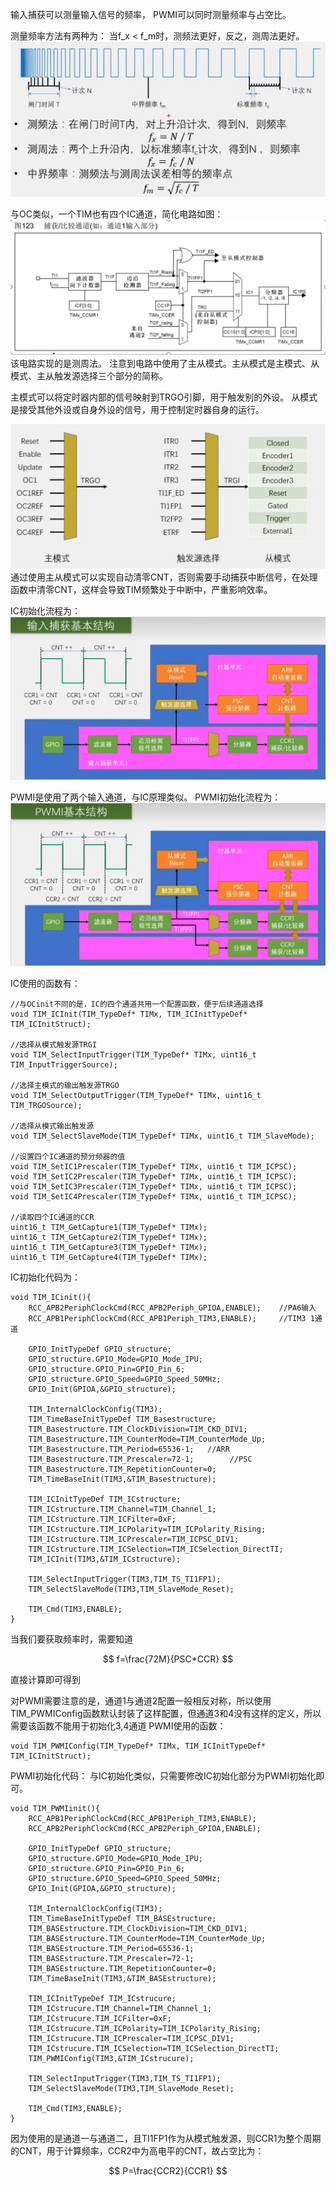 输入捕获可以测量输入信号的频率，
PWMI可以同时测量频率与占空比。

测量频率方法有两种为：
当f_x < f_m时，测频法更好，反之，测周法更好。
![alt text](<截图 2025-08-06 08-51-36.png>)

与OC类似，一个TIM也有四个IC通道，简化电路如图：
![alt text](<截图 2025-08-06 08-57-39.png>)
该电路实现的是测周法。
注意到电路中使用了主从模式。主从模式是主模式、从模式、主从触发源选择三个部分的简称。

主模式可以将定时器内部的信号映射到TRGO引脚，用于触发别的外设。
从模式是接受其他外设或自身外设的信号，用于控制定时器自身的运行。

![alt text](<截图 2025-08-06 09-06-09.png>)
通过使用主从模式可以实现自动清零CNT，否则需要手动捕获中断信号，在处理函数中清零CNT，这样会导致TIM频繁处于中断中，严重影响效率。

IC初始化流程为：
![alt text](<截图 2025-08-06 09-19-44.png>)


PWMI是使用了两个输入通道，与IC原理类似。
PWMI初始化流程为：
![alt text](<截图 2025-08-06 09-21-40.png>)


IC使用的函数有：
```
//与OCinit不同的是，IC的四个通道共用一个配置函数，便于后续通道选择
void TIM_ICInit(TIM_TypeDef* TIMx, TIM_ICInitTypeDef* TIM_ICInitStruct);

//选择从模式触发源TRGI
void TIM_SelectInputTrigger(TIM_TypeDef* TIMx, uint16_t TIM_InputTriggerSource);

//选择主模式的输出触发源TRGO
void TIM_SelectOutputTrigger(TIM_TypeDef* TIMx, uint16_t TIM_TRGOSource);

//选择从模式输出触发源
void TIM_SelectSlaveMode(TIM_TypeDef* TIMx, uint16_t TIM_SlaveMode);

//设置四个IC通道的预分频器的值
void TIM_SetIC1Prescaler(TIM_TypeDef* TIMx, uint16_t TIM_ICPSC);
void TIM_SetIC2Prescaler(TIM_TypeDef* TIMx, uint16_t TIM_ICPSC);
void TIM_SetIC3Prescaler(TIM_TypeDef* TIMx, uint16_t TIM_ICPSC);
void TIM_SetIC4Prescaler(TIM_TypeDef* TIMx, uint16_t TIM_ICPSC);

//读取四个IC通道的CCR
uint16_t TIM_GetCapture1(TIM_TypeDef* TIMx);
uint16_t TIM_GetCapture2(TIM_TypeDef* TIMx);
uint16_t TIM_GetCapture3(TIM_TypeDef* TIMx);
uint16_t TIM_GetCapture4(TIM_TypeDef* TIMx);
```

IC初始化代码为：
```
void TIM_ICinit(){
    RCC_APB2PeriphClockCmd(RCC_APB2Periph_GPIOA,ENABLE);    //PA6输入
    RCC_APB1PeriphClockCmd(RCC_APB1Periph_TIM3,ENABLE);     //TIM3 1通道

    GPIO_InitTypeDef GPIO_structure;
    GPIO_structure.GPIO_Mode=GPIO_Mode_IPU;
    GPIO_structure.GPIO_Pin=GPIO_Pin_6;
    GPIO_structure.GPIO_Speed=GPIO_Speed_50MHz;
    GPIO_Init(GPIOA,&GPIO_structure);

    TIM_InternalClockConfig(TIM3);
    TIM_TimeBaseInitTypeDef TIM_Basestructure;
    TIM_Basestructure.TIM_ClockDivision=TIM_CKD_DIV1;
    TIM_Basestructure.TIM_CounterMode=TIM_CounterMode_Up;
    TIM_Basestructure.TIM_Period=65536-1;   //ARR
    TIM_Basestructure.TIM_Prescaler=72-1;        //PSC
    TIM_Basestructure.TIM_RepetitionCounter=0;
    TIM_TimeBaseInit(TIM3,&TIM_Basestructure);

    TIM_ICInitTypeDef TIM_ICstructure;
    TIM_ICstructure.TIM_Channel=TIM_Channel_1;
    TIM_ICstructure.TIM_ICFilter=0xF;
    TIM_ICstructure.TIM_ICPolarity=TIM_ICPolarity_Rising;
    TIM_ICstructure.TIM_ICPrescaler=TIM_ICPSC_DIV1;
    TIM_ICstructure.TIM_ICSelection=TIM_ICSelection_DirectTI;
    TIM_ICInit(TIM3,&TIM_ICstructure);

    TIM_SelectInputTrigger(TIM3,TIM_TS_TI1FP1);
    TIM_SelectSlaveMode(TIM3,TIM_SlaveMode_Reset);

    TIM_Cmd(TIM3,ENABLE);
}
```

当我们要获取频率时，需要知道

$$
f=\frac{72M}{PSC*CCR}
$$

直接计算即可得到

对PWMI需要注意的是，通道1与通道2配置一般相反对称，所以使用TIM_PWMIConfig函数默认封装了这样配置，但通道3和4没有这样的定义，所以需要该函数不能用于初始化3,4通道
PWMI使用的函数：
```
void TIM_PWMIConfig(TIM_TypeDef* TIMx, TIM_ICInitTypeDef* TIM_ICInitStruct);
```

PWMI初始化代码：
与IC初始化类似，只需要修改IC初始化部分为PWMI初始化即可。
```
void TIM_PWMIinit(){
    RCC_APB1PeriphClockCmd(RCC_APB1Periph_TIM3,ENABLE);
    RCC_APB2PeriphClockCmd(RCC_APB2Periph_GPIOA,ENABLE);

    GPIO_InitTypeDef GPIO_structure;
    GPIO_structure.GPIO_Mode=GPIO_Mode_IPU;
    GPIO_structure.GPIO_Pin=GPIO_Pin_6;
    GPIO_structure.GPIO_Speed=GPIO_Speed_50MHz;
    GPIO_Init(GPIOA,&GPIO_structure);

    TIM_InternalClockConfig(TIM3);
    TIM_TimeBaseInitTypeDef TIM_BASEstructure;
    TIM_BASEstructure.TIM_ClockDivision=TIM_CKD_DIV1;
    TIM_BASEstructure.TIM_CounterMode=TIM_CounterMode_Up;
    TIM_BASEstructure.TIM_Period=65536-1;
    TIM_BASEstructure.TIM_Prescaler=72-1;
    TIM_BASEstructure.TIM_RepetitionCounter=0;
    TIM_TimeBaseInit(TIM3,&TIM_BASEstructure);

    TIM_ICInitTypeDef TIM_ICstrucure;
    TIM_ICstrucure.TIM_Channel=TIM_Channel_1;
    TIM_ICstrucure.TIM_ICFilter=0xF;
    TIM_ICstrucure.TIM_ICPolarity=TIM_ICPolarity_Rising;
    TIM_ICstrucure.TIM_ICPrescaler=TIM_ICPSC_DIV1;
    TIM_ICstrucure.TIM_ICSelection=TIM_ICSelection_DirectTI;
    TIM_PWMIConfig(TIM3,&TIM_ICstrucure);

    TIM_SelectInputTrigger(TIM3,TIM_TS_TI1FP1);
    TIM_SelectSlaveMode(TIM3,TIM_SlaveMode_Reset);

    TIM_Cmd(TIM3,ENABLE);
}
```
因为使用的是通道一与通道二，且TI1FP1作为从模式触发源，则CCR1为整个周期的CNT，用于计算频率，CCR2中为高电平的CNT，故占空比为：

$$
P=\frac{CCR2}{CCR1}
$$
